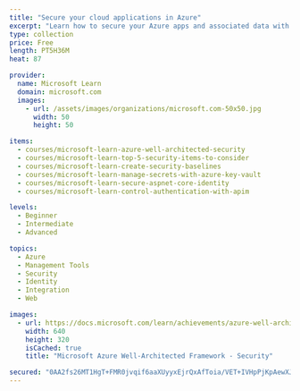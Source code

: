 ```yaml
---
title: "Secure your cloud applications in Azure"
excerpt: "Learn how to secure your Azure apps and associated data with encryption, certificates, and policy."
type: collection
price: Free
length: PT5H36M
heat: 87

provider:
  name: Microsoft Learn
  domain: microsoft.com
  images:
    - url: /assets/images/organizations/microsoft.com-50x50.jpg
      width: 50
      height: 50

items:
  - courses/microsoft-learn-azure-well-architected-security
  - courses/microsoft-learn-top-5-security-items-to-consider
  - courses/microsoft-learn-create-security-baselines
  - courses/microsoft-learn-manage-secrets-with-azure-key-vault
  - courses/microsoft-learn-secure-aspnet-core-identity
  - courses/microsoft-learn-control-authentication-with-apim

levels:
  - Beginner
  - Intermediate
  - Advanced

topics:
  - Azure
  - Management Tools
  - Security
  - Identity
  - Integration
  - Web

images:
  - url: https://docs.microsoft.com/learn/achievements/azure-well-architected-security-social.png
    width: 640
    height: 320
    isCached: true
    title: "Microsoft Azure Well-Architected Framework - Security"

secured: "0AA2fs26MT1HgT+FMR0jvqif6aaXUyyxEjrQxAfToia/VET+IVHpPjKpAewXJW/vSMYtgD0FwQrbEIVbKfyARvq+xBlDpYvxF+Vt0agTH1nEjvn5pz1h2b2UrOPoTLjL74z/KgKW0fmNEJm8ewYnHB6bqaiptdjcKd8/PDKQSILViQdwPQGh4wgZJiJDu/kooE4hH6dd8SwXYFE7sPv+gaDBnscfzLxiotU6sNYivOND2NvLOP6ARtbsx+0svptljxFZ4JNNfY9FeYZo+2VQmrARcNVXZ67kOHMzZTr7VHrbX6DnwyHD0PPXnp3pDYu22cjLC7An+IY72dXxicyw4Q==;+Ky4cLc+iUibFBxCJn0aMw=="
---
```


